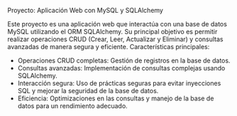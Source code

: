 Proyecto: Aplicación Web con MySQL y SQLAlchemy

Este proyecto es una aplicación web que interactúa con una base de datos MySQL utilizando el ORM SQLAlchemy. Su principal objetivo es permitir realizar operaciones CRUD (Crear, Leer, Actualizar y Eliminar) y consultas avanzadas de manera segura y eficiente.
Características principales:

- Operaciones CRUD completas: Gestión de registros en la base de datos.
- Consultas avanzadas: Implementación de consultas complejas usando SQLAlchemy.
- Interacción segura: Uso de prácticas seguras para evitar inyecciones SQL y mejorar la seguridad de la base de datos.
- Eficiencia: Optimizaciones en las consultas y manejo de la base de datos para un rendimiento adecuado.
